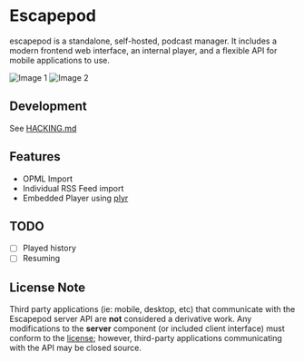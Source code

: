 # Escapepod

escapepod is a standalone, self-hosted, podcast manager. It includes a modern frontend web interface, an internal player, and a flexible API for mobile applications to use.

![Image 1](https://user-images.githubusercontent.com/1963/63644305-98656580-c6ab-11e9-9b69-8a5e66be69c3.png)
![Image 2](https://user-images.githubusercontent.com/1963/63644296-62c07c80-c6ab-11e9-9134-0a590817efef.png)

## Development

See [HACKING.md](./HACKING.md)

## Features

* OPML Import
* Individual RSS Feed import
* Embedded Player using [plyr](https://github.com/sampotts/plyr)

## TODO

- [ ] Played history
- [ ] Resuming

## License Note

Third party applications (ie: mobile, desktop, etc) that communicate with the
Escapepod server API are **not** considered a derivative work. Any
modifications to the **server** component (or included client interface) must conform to the
[license](./LICENSE.txt); however, third-party applications communicating with the
API may be closed source.
